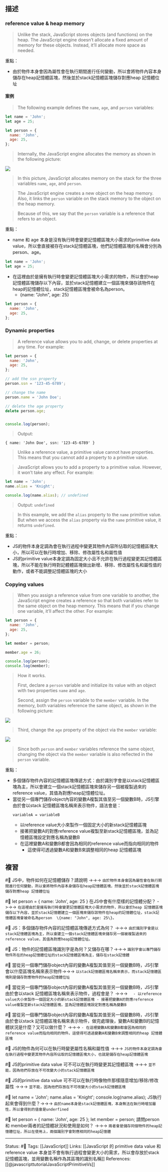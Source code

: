 ## 描述

### reference value & heap memory

> Unlike the stack, JavaScript stores objects (and functions) on the heap. The JavaScript engine doesn’t allocate a fixed amount of memory for these objects. Instead, it’ll allocate more space as needed.


重點：
- 由於物件本身會因為屬性會在執行期間進行任何變動，所以會將物件內容本身儲存在heap記憶體區塊，然後並於stack記憶體區塊儲存對應heap 記憶體位址




#### 案例

> The following example defines the `name`, `age`, and `person` variables:


```javascript
let name = 'John';
let age = 25;

let person = {
  name: 'John',
  age: 25,
};
```

> Internally, the JavaScript engine allocates the memory as shown in the following picture:

![](https://www.javascripttutorial.net/wp-content/uploads/2022/01/JavaScript-heap-memory.svg)


> In this picture, JavaScript allocates memory on the stack for the three variables `name`, `age`, and `person`.

> The JavaScript engine creates a new object on the heap memory. Also, it links the `person` variable on the stack memory to the object on the heap memory.

> Because of this, we say that the `person` variable is a reference that refers to an object.


重點：
- name 和 age 本身是沒有執行時會變更記憶體區塊大小需求的primitive data value，所以會直接被存在stack記憶體區塊，他們記憶體區塊的名稱會分別為person、age。
```javascript
let name = 'John';
let age = 25;
```
- 在這裡由於是擁有執行時會變更記憶體區塊大小需求的物件，所以會於heap 記憶體區塊儲存以下內容，並於stack記憶體建立一個區塊來儲存該物件在heap的記憶體位址，stack記憶體區塊會被命名為person。
	- \{name: "John", age: 25\}
```javascript
let person = {
  name: 'John',
  age: 25,
};
```

### Dynamic properties

> A reference value allows you to add, change, or delete properties at any time. For example:
```javascript
let person = {
  name: 'John',
  age: 25,
};

// add the ssn property
person.ssn = '123-45-6789';

// change the name
person.name = 'John Doe';

// delete the age property
delete person.age;


console.log(person);
```

>Output:

`{ name: 'John Doe', ssn: '123-45-6789' }`

> Unlike a reference value, a primitive value cannot have properties. This means that you cannot add a property to a primitive value.

> JavaScript allows you to add a property to a primitive value. However, it won’t take any effect. For example:


```javascript
let name = 'John';
name.alias = 'Knight';

console.log(name.alias); // undefined
```

> Output:
`undefined`

> In this example, we add the `alias` property to the `name` primitive value. But when we access the `alias` property via the `name` primitive value, it returns `undefined`.

重點：
- JS的物件本身定調為會在執行過程中變更其物件內容所佔取的記憶體區塊大小，所以可以在執行時增加、移除、修改屬性名和屬性值
- JS的primitive value本身定調為固定大小且不允許在執行過程變更其記憶體區塊，所以不能在執行時對記體體區塊做出新增、移除、修改屬性名和屬性值的動作，或者不能調整記憶體區塊的大小




### Copying values

> When you assign a reference value from one variable to another, the JavaScript engine creates a reference so that both variables refer to the same object on the heap memory. This means that if you change one variable, it’ll affect the other.
> For example:

```javascript
let person = {
  name: 'John',
  age: 25,
};

let member = person;

member.age = 26;

console.log(person);
console.log(member);
```

> How it works.
>
> First, declare a `person` variable and initialize its value with an object with two properties `name` and `age`.
>
> Second, assign the `person` variable to the `member` variable. In the memory, both variables reference the same object, as shown in the following picture:

![](https://www.javascripttutorial.net/wp-content/uploads/2022/01/JavaScript-copy-a-reference-value.svg)

> Third, change the `age` property of the object via the `member` variable:

![](https://www.javascripttutorial.net/wp-content/uploads/2022/01/JavaScript-change-a-reference-value.svg)

> Since both `person` and `member` variables reference the same object, changing the object via the `member` variable is also reflected in the `person` variable.

重點：
- 多個儲存物件內容的記憶體區塊傳遞方式：由於識別字會是以stack記憶體區塊為主，所以會建立一個stack記憶體區塊來儲存另一個被複製過來的reference value，其值為對應heap記憶體位址。
- 當從另一個專門儲存object內容的變數A複製其值至另一個變數B時，JS引擎由於會以stack 記憶體區塊名稱來表示物件，語法會是：
	```
	variableA = variableB
	```
	- 以reference value大小來製作一個固定大小的新stack記憶體區塊
	- 接著把變數A的對應reference value複製至新stack記憶體區塊，並為記憶體區塊設定對應名稱為變數B
	- 在這裡變數A和變數B都會因為相同的reference value而指向相同的物件
		- 這使得可透過變數A和變數B來調整相同的heap 記憶體區塊


## 複習
#🧠 JS中，物件如何在記憶體儲存？請說明 ->->-> `由於物件本身會因為屬性會在執行期間進行任何變動，所以會將物件內容本身儲存在heap記憶體區塊，然後並於stack記憶體區塊儲存對應heap 記憶體位址`
<!--SR:!2022-10-08,3,250-->

#🧠 let person = \{ name: 'John', age: 25 \} 在JS中會有什麼樣的記憶體分配？ ->->-> `在這裡由於是擁有執行時會變更記憶體區塊大小需求的物件，所以會於heap 記憶體區塊儲存以下內容，並於stack記憶體建立一個區塊來儲存該物件在heap的記憶體位址，stack記憶體區塊會被命名為person  \{name: "John", age: 25\}。`
<!--SR:!2022-10-08,3,250-->

#🧠 JS：多個儲存物件內容的記憶體區塊傳遞方式為何？ ->->-> `由於識別字會是以stack記憶體區塊為主，所以會建立一個stack記憶體區塊來儲存另一個被複製過來的reference value，其值為對應heap記憶體位址。`
<!--SR:!2022-10-08,3,250-->


#🧠 JS：物件的記憶體區塊識別字是為何？又儲存在哪？->->-> `識別字會以專門儲存物件所在的heap記憶體位址的stack記憶體區塊為主，儲存在stack記憶體`
<!--SR:!2022-10-08,3,250-->

#🧠 當從另一個專門儲存object內容的變數A複製其值至另一個變數B時，JS引擎會以什麼區塊名稱來表示物件->->-> `以stack記憶體區塊名稱來表示，而stack記憶體區塊則是儲存對應物件的heap記憶體位址`
<!--SR:!2022-10-08,3,250-->

#🧠 當從另一個專門儲存object內容的變數A複製其值至另一個變數B時，JS引擎由於會以stack 記憶體區塊名稱來表示物件，過程會是？ ->->-> `	- 以reference value大小來製作一個固定大小的新stack記憶體區塊 - 接著把變數A的對應reference value複製至新stack記憶體區塊，並為記憶體區塊設定對應名稱為變數B`
<!--SR:!2022-10-08,3,250-->

#🧠 當從另一個專門儲存object內容的變數A複製其值至另一個變數B時，JS引擎由於會以stack 記憶體區塊名稱來表示物件，做完處理後，變數A和變數B的記憶體狀況是什麼？又可以做什麼？ ->->-> `- 在這裡變數A和變數B都會因為相同的reference value而指向相同的物件。這使得可透過變數A和變數B來調整相同的heap 記憶體區塊`
<!--SR:!2022-10-08,3,250-->

#🧠  JS的物件為何可以在執行時變更屬性名稱和屬性值 ->->-> `JS的物件本身定調為會在執行過程中變更其物件內容所佔取的記憶體區塊大小，也就是儲存在heap記憶體區塊`
<!--SR:!2022-10-08,3,250-->

#🧠 JS的primitive data value 可不可以在執行時變更其記憶體區塊 ->->-> `並不能，因為他們存放在不可改變大小的stack記憶體區塊`
<!--SR:!2022-10-08,3,250-->

#🧠 JS的primitive data value 可不可以在執行時像物件那樣隨意增加/移除/修改屬性  ->->-> `並不能，因為他們存放在不可改變大小的stack記憶體區塊`
<!--SR:!2022-10-08,3,250-->


#🧠 let name = 'John'; name.alias = 'Knight'; console.log(name.alias); JS執行起來會得到什麼？->->-> `由於name本身是stack記憶體區塊，本身無法在執行時增加屬性，所以會得到的值會是underfined`
<!--SR:!2022-10-08,3,250-->

#🧠 let person = \{ name: 'John', age: 25 \}; let member = person; 請問person 和 member兩者的記憶體狀況和使用是如何？ ->->-> `兩者會是儲存同個物件的heap記憶體位址，所以在使用上，兩個識別字會對應相同的heap記憶體`
<!--SR:!2022-10-08,3,250-->


---
Status: #🌱 
Tags:
[[JavaScript]]
Links:
[[JavaScript 的 primitive data value 和 reference value 本身並不會有執行過程會變更大小的需求，所以會存放於stack記憶體區塊，並用變數名稱作為其區塊的識別名稱]]
References:
[[@javascripttutorialJavaScriptPrimitiveVs]]